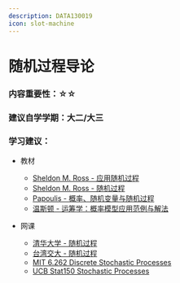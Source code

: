 ```yaml
---
description: DATA130019
icon: slot-machine
---
```


# 随机过程导论

### 内容重要性：☆☆

### 建议自学学期：大二/大三

### 学习建议：

* 教材
  * [Sheldon M. Ross - 应用随机过程](https://book.douban.com/subject/26761202/)
  * [Sheldon M. Ross - 随机过程](https://book.douban.com/subject/24854825/)
  * [Papoulis - 概率、随机变量与随机过程](https://book.douban.com/subject/1188524/)
  * [温斯顿 - 运筹学：概率模型应用范例与解法](https://book.douban.com/subject/1882393/)
*   网课

    * [清华大学 - 随机过程](https://www.bilibili.com/video/BV18p4y1u7NP)
    * [台湾交大 - 随机过程](https://www.bilibili.com/video/BV12K411K76U)
    * [MIT 6.262 Discrete Stochastic Processes](https://ocw.mit.edu/courses/6-262-discrete-stochastic-processes-spring-2011/)
    * [UCB Stat150 Stochastic Processes](https://www.bilibili.com/video/BV1qB4y1A7t3)

